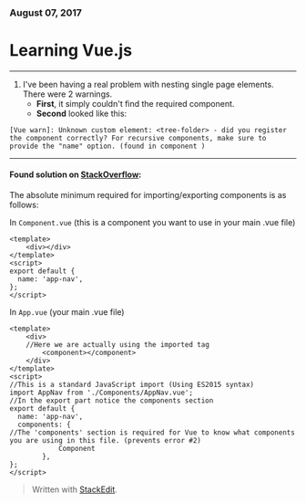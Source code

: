 ### August 07, 2017
# Learning Vue.js 

----------
1. I've been having a real problem with nesting single page elements.
There were 2 warnings. 
	- **First**, it simply couldn't find the required component. 
	- **Second** looked like this:   
```
[Vue warn]: Unknown custom element: <tree-folder> - did you register the component correctly? For recursive components, make sure to provide the "name" option. (found in component )
```
---
#### Found solution on [StackOverflow](https://stackoverflow.com/questions/43920680/multiple-single-file-components-and-vue-webpack-template?answertab=votes#tab-top):

The absolute minimum required for importing/exporting components is as follows:

In `Component.vue` (this is a component you want to use in your main .vue file)
```
<template>
	<div></div>
</template>
<script>
export default {
  name: 'app-nav',
};
</script>
```
In `App.vue` (your main .vue file)

```
<template>
	<div>
	//Here we are actually using the imported tag
		<component></component> 
	</div>
</template>
<script>
//This is a standard JavaScript import (Using ES2015 syntax)
import AppNav from './Components/AppNav.vue'; 
//In the export part notice the components section
export default {
  name: 'app-nav',
  components: {
//The 'components' section is required for Vue to know what components you are using in this file. (prevents error #2)
            Component 
        },
};
</script>
```


> Written with [StackEdit](https://stackedit.io/).
